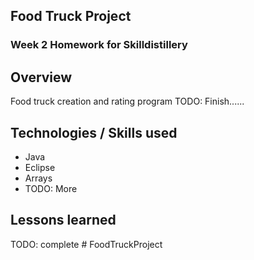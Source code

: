 ## Food Truck Project 

### Week 2 Homework for Skilldistillery 

## Overview 

Food truck creation and rating program 
TODO: Finish......

## Technologies / Skills used 

* Java 
* Eclipse 
* Arrays 
* TODO: More 

## Lessons learned 
TODO: complete # FoodTruckProject

